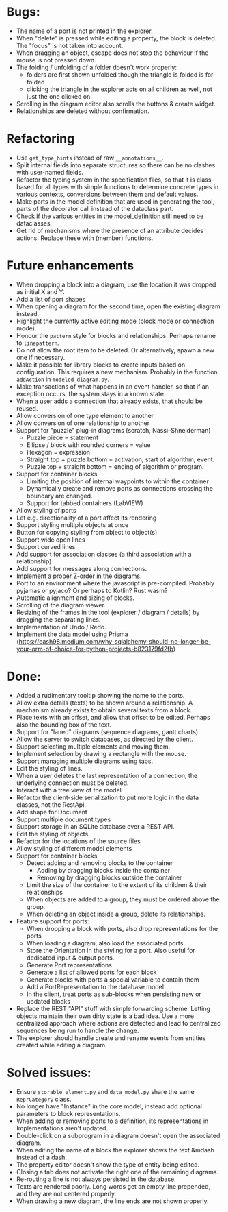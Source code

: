

# Bugs:
* The name of a port is not printed in the explorer.
* When "delete" is pressed while editing a property, the block is deleted. The "focus" is not taken into account.
* When dragging an object, escape does not stop the behaviour if the mouse is not pressed down.
* The folding / unfolding of a folder doesn't work properly:
  * folders are first shown unfolded though the triangle is folded
    is for folded
  * clicking the triangle in the explorer acts on all children as well, not just the one clicked on.
* Scrolling in the diagram editor also scrolls the buttons & create widget.
* Relationships are deleted without confirmation.

# Refactoring
* Use `get_type_hints` instead of raw `__annotations__`.
* Split internal fields into separate structures so there can be no clashes with user-named fields.
* Refactor the typing system in the specification files, so that it is class-based for all types with
  simple functions to determine concrete types in various contexts, conversions between them and default values.
* Make parts in the model definition that are used in generating the tool, parts of the decorator call
  instead of the dataclass part.
* Check if the various entities in the model_definition still need to be dataclasses.
* Get rid of mechanisms where the presence of an attribute decides actions. Replace these with (member) functions.

# Future enhancements
* When dropping a block into a diagram, use the location it was dropped as initial X and Y.
* Add a list of port shapes
* When opening a diagram for the second time, open the existing diagram instead.
* Highlight the currently active editing mode (block mode or connection mode).
* Honour the `pattern` style for blocks and relationships. Perhaps rename to `linepattern`.
* Do not allow the root item to be deleted. Or alternatively, spawn a new one if necessary.
* Make it possible for library blocks to create inputs based on configuration. This requires a new mechanism.
  Probably in the function `addAction` in `modeled_diagram.py`.
* Make transactions of what happens in an event handler, so that if an exception occurs, the system stays in a known 
  state.
* When a user adds a connection that already exists, that should be reused.
* Allow conversion of one type element to another
* Allow conversion of one relationship to another
* Support for "puzzle" plug-in diagrams (scratch, Nassi–Shneiderman)
  * Puzzle piece = statement
  * Ellipse / block with rounded corners = value
  * Hexagon = expression
  * Straight top + puzzle bottom = activation, start of algorithm, event.
  * Puzzle top + straight bottom = ending of algorithm or program.
* Support for container blocks
  * Limiting the position of internal waypoints to within the container
  * Dynamically create and remove ports as connections crossing the boundary are changed.
  * Support for tabbed containers (LabVIEW)
* Allow styling of ports
* Let e.g. directionality of a port affect its rendering
* Support styling multiple objects at once
* Button for copying styling from object to object(s)
* Support wide open lines
* Support curved lines
* Add support for association classes (a third association with a relationship)
* Add support for messages along connections.
* Implement a proper Z-order in the diagrams.
* Port to an environment where the javascript is pre-compiled. Probably pyjamas or pyjaco? Or perhaps to Kotlin? Rust wasm?
* Automatic alignment and sizing of blocks.
* Scrolling of the diagram viewer.
* Resizing of the frames in the tool (explorer / diagram / details) by dragging the separating lines.
* Implementation of Undo / Redo.
* Implement the data model using Prisma (https://eash98.medium.com/why-sqlalchemy-should-no-longer-be-your-orm-of-choice-for-python-projects-b823179fd2fb)



# Done:
* Added a rudimentary tooltip showing the name to the ports.
* Allow extra details (texts) to be shown around a relationship.
  A mechanism already exists to obtain several texts from a block.
* Place texts with an offset, and allow that offset to be edited. Perhaps also the bounding box of the text.
* Support for "laned" diagrams (sequence diagrams, gantt charts)
* Allow the server to switch databases, as directed by the client.
* Support selecting multiple elements and moving them.
* Implement selection by drawing a rectangle with the mouse.
* Support managing multiple diagrams using tabs.
* Edit the styling of lines.
* When a user deletes the last representation of a connection, the underlying connection must be deleted.
* Interact with a tree view of the model
* Refactor the client-side serialization to put more logic in the data classes, not the RestApi.
* Add shape for Document
* Support multiple document types
* Support storage in an SQLite database over a REST API.
* Edit the styling of objects.
* Refactor for the locations of the source files
* Allow styling of different model elements
* Support for container blocks
  * Detect adding and removing blocks to the container
    * Adding by dragging blocks inside the container
    * Removing by dragging blocks outside the container
  * Limit the size of the container to the extent of its children & their relationships
  * When objects are added to a group, they must be ordered above the group.
  * When deleting an object inside a group, delete its relationships.
* Feature support for ports:
  - When dropping a block with ports, also drop representations for the ports
  - When loading a diagram, also load the associated ports
  - Store the Orientation in the styling for a port. Also useful for dedicated input & output ports.
  - Generate Port representations
  - Generate a list of allowed ports for each block
  - Generate blocks with ports a special variable to contain them
  - Add a PortRepresentation to the database model
  - In the client, treat ports as sub-blocks when persisting new or updated blocks
* Replace the REST "API" stuff with simple forwarding scheme. Letting objects maintain their own dirty state is a bad idea.
  Use a more centralized approach where actions are detected and lead to centralized sequences being run to handle the change.
* The explorer should handle create and rename events from entities created while editing a diagram.



# Solved issues:
* Ensure `storable_element.py` and `data_model.py` share the same `ReprCategory` class.
* No longer have "Instance" in the core model, instead add optional parameters to block representations.
* When adding or removing ports to a definition, its representations in Implementations aren't updated.
* Double-click on a subprogram in a diagram doesn't open the associated diagram.
* When editing the name of a block the explorer shows the text &mdash instead of a dash.
* The property editor doesn't show the type of entity being edited.
* Closing a tab does not activate the right one of the remaining diagrams.
* Re-routing a line is not always persisted in the database.
* Texts are rendered poorly. Long words get an empty line prepended, and they are not centered properly.
* When drawing a new diagram, the line ends are not shown properly.
